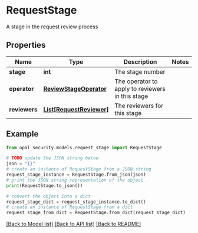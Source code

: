 # RequestStage

A stage in the request review process

## Properties

Name | Type | Description | Notes
------------ | ------------- | ------------- | -------------
**stage** | **int** | The stage number | 
**operator** | [**ReviewStageOperator**](ReviewStageOperator.md) | The operator to apply to reviewers in this stage | 
**reviewers** | [**List[RequestReviewer]**](RequestReviewer.md) | The reviewers for this stage | 

## Example

```python
from opal_security.models.request_stage import RequestStage

# TODO update the JSON string below
json = "{}"
# create an instance of RequestStage from a JSON string
request_stage_instance = RequestStage.from_json(json)
# print the JSON string representation of the object
print(RequestStage.to_json())

# convert the object into a dict
request_stage_dict = request_stage_instance.to_dict()
# create an instance of RequestStage from a dict
request_stage_from_dict = RequestStage.from_dict(request_stage_dict)
```
[[Back to Model list]](../README.md#documentation-for-models) [[Back to API list]](../README.md#documentation-for-api-endpoints) [[Back to README]](../README.md)



